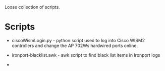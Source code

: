 Loose collection of scripts.


Scripts
================
* ciscoWismLogin.py - python script used to log into Cisco WISM2 controllers and change the AP 702Ws hardwired ports online.

* ironport-blacklist.awk - awk script to find black list items in Ironport logs

* 

